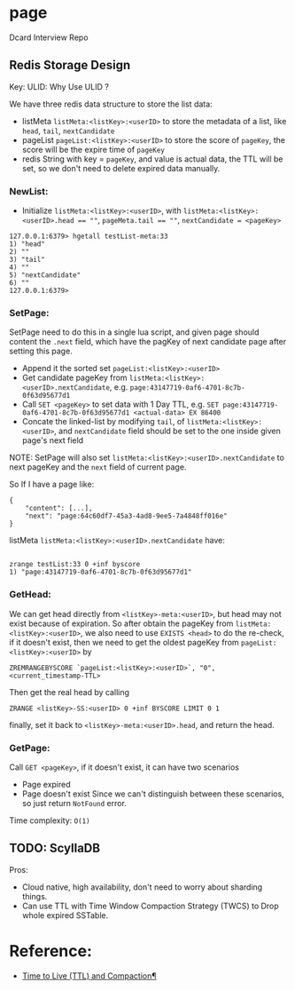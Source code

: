 # page
Dcard Interview Repo

## Redis Storage Design

Key: ULID:
Why Use ULID ? 

We have three redis data structure to store the list data:

- listMeta `listMeta:<listKey>:<userID>` to store the metadata of a list, like `head`, `tail`, `nextCandidate`   
- pageList `pageList:<listKey>:<userID>` to store the score of `pageKey`, the score will be the expire time of `pageKey`
- redis String with key = `pageKey`, and value is actual data, the TTL will be set, so we don't need to delete expired data manually. 

### NewList:
- Initialize `listMeta:<listKey>:<userID>`, with `listMeta:<listKey>:<userID>.head == ""`, `pageMeta.tail == ""`, `nextCandidate = <pageKey>` 

```
127.0.0.1:6379> hgetall testList-meta:33
1) "head"
2) ""
3) "tail"
4) ""
5) "nextCandidate"
6) ""
127.0.0.1:6379>
```

### SetPage:

SetPage need to do this in a single lua script, and given page should content the `.next` field, which have the pagKey of next candidate page after setting this page.

- Append it the sorted set `pageList:<listKey>:<userID>`
- Get candidate pageKey from `listMeta:<listKey>:<userID>.nextCandidate`, e.g. `page:43147719-0af6-4701-8c7b-0f63d95677d1`
- Call `SET <pageKey>` to set data with 1 Day TTL, e.g. `SET page:43147719-0af6-4701-8c7b-0f63d95677d1 <actual-data> EX 86400`
- Concate the linked-list by modifying `tail`, of `listMeta:<listKey>:<userID>`, and `nextCandidate` field should be set to the one inside given page's next field


NOTE: SetPage will also set `listMeta:<listKey>:<userID>.nextCandidate` to next pageKey and the `next` field of current page.

So If I have a page like:
```
{
	"content": [...],
    "next": "page:64c60df7-45a3-4ad8-9ee5-7a4848ff016e"
}
```

listMeta `listMeta:<listKey>:<userID>.nextCandidate` have:

```

```





```
zrange testList:33 0 +inf byscore
1) "page:43147719-0af6-4701-8c7b-0f63d95677d1"
```

### GetHead:

We can get head directly from `<listKey>-meta:<userID>`, but head may not exist because of expiration.
So after obtain the pageKey from `listMeta:<listKey>:<userID>`, we also need to use `EXISTS <head>` to do the re-check,
if it doesn't exist, then we need to get the oldest pageKey from `pageList:<listKey>:<userID>` by 

```
ZREMRANGEBYSCORE `pageList:<listKey>:<userID>`, "0", <current_timestamp-TTL>
```

Then get the real head by calling
```
ZRANGE <listKey>-SS:<userID> 0 +inf BYSCORE LIMIT 0 1
```

finally, set it back to `<listKey>-meta:<userID>.head`, and return the head.

### GetPage:
Call `GET <pageKey>`, if it doesn't exist, it can have two scenarios
- Page expired
- Page doesn't exist
Since we can't distinguish between these scenarios, so just return `NotFound` error.

Time complexity: `O(1)`

## TODO: ScyllaDB

Pros:
- Cloud native, high availability, don't need to worry about sharding things.
- Can use TTL with Time Window Compaction Strategy (TWCS) to Drop whole expired SSTable.

# Reference:
- [Time to Live (TTL) and Compaction¶](https://docs.scylladb.com/stable/kb/ttl-facts.html)

